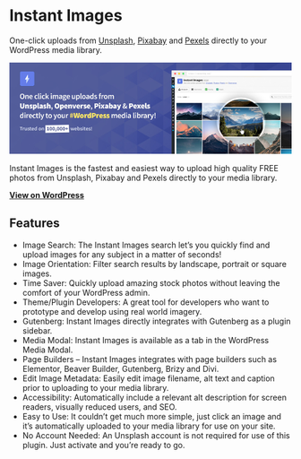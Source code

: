 # Instant Images

One-click uploads from [Unsplash](https://unslash.com), [Pixabay](https://pixabay.com) and [Pexels](https://pexels.com) directly to your WordPress media library.

![Instant Images Banner](https://github.com/dcooney/instant-images/blob/main/.wordpress-org/banner-772x250.jpg?raw=true)

Instant Images is the fastest and easiest way to upload high quality FREE photos from Unsplash, Pixabay and Pexels directly to your media library.

**[View on WordPress](https://wordpress.org/plugins/instant-images/)**

## Features

-  Image Search: The Instant Images search let’s you quickly find and upload images for any subject in a matter of seconds!
-  Image Orientation: Filter search results by landscape, portrait or square images.
-  Time Saver: Quickly upload amazing stock photos without leaving the comfort of your WordPress admin.
-  Theme/Plugin Developers: A great tool for developers who want to prototype and develop using real world imagery.
-  Gutenberg: Instant Images directly integrates with Gutenberg as a plugin sidebar.
-  Media Modal: Instant Images is available as a tab in the WordPress Media Modal.
-  Page Builders – Instant Images integrates with page builders such as Elementor, Beaver Builder, Gutenberg, Brizy and Divi.
-  Edit Image Metadata: Easily edit image filename, alt text and caption prior to uploading to your media library.
-  Accessibility: Automatically include a relevant alt description for screen readers, visually reduced users, and SEO.
-  Easy to Use: It couldn’t get much more simple, just click an image and it’s automatically uploaded to your media library for use on your site.
-  No Account Needed: An Unsplash account is not required for use of this plugin. Just activate and you’re ready to go.
